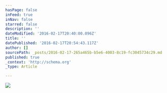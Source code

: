 ```yaml
---
hasPage: false
inFeed: true
inNav: false
starred: false
description: ''
dateModified: '2016-02-17T20:40:00.096Z'
title: ''
datePublished: '2016-02-17T20:54:43.117Z'
author: []
sourcePath: _posts/2016-02-17-265a465b-b5e6-4003-8c19-fc3045734c29.md
published: true
_context: 'http://schema.org'
_type: Article

---
```

![](https://the-grid-user-content.s3-us-west-2.amazonaws.com/f3c051f4-4b57-4364-9cb2-a7d7c6a9b12f.jpg)